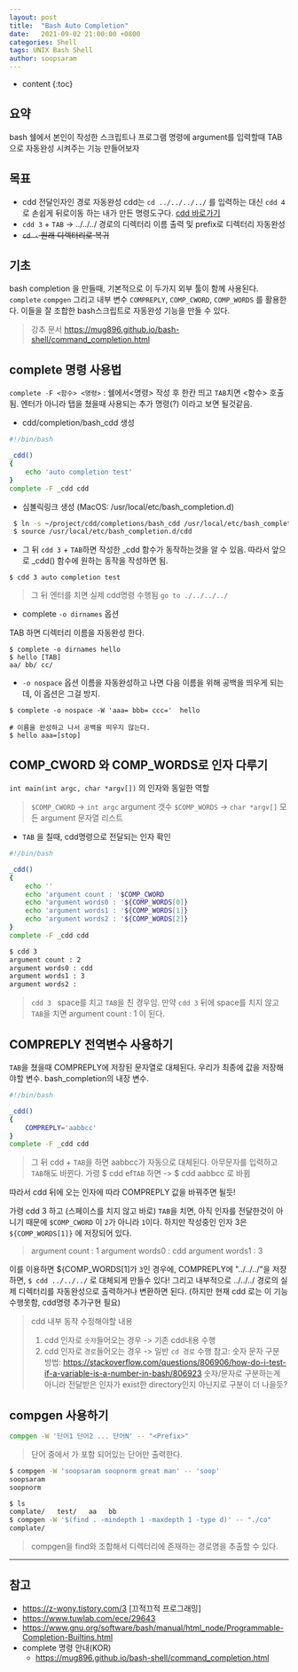 ```yaml
---
layout: post
title:  "Bash Auto Completion"
date:   2021-09-02 21:00:00 +0800
categories: Shell
tags: UNIX Bash Shell
author: soopsaram
---
```


* content
{:toc}

## 요약
bash 쉘에서 본인이 작성한 스크립트나 프로그램 명령에 argument를 입력할때 TAB으로 자동완성 시켜주는 기능 만들어보자

## 목표 
- cdd 전달인자인 경로 자동완성
cdd는 `cd ../../../../` 를 입력하는 대신 `cdd 4`로 손쉽게 뒤로이동 하는 내가 만든 명령도구다.
[cdd 바로가기](https://github.com/scriptworld/cdd)
- `cdd 3` + `TAB` ->  ../../../ 경로의 디렉터리 이름 출력 및 prefix로 디렉터리 자동완성
- ~~`cd -` 원래 디렉터리로 복귀~~

## 기초
bash completion 을 만들때, 기본적으로 이 두가지 외부 툴이 함께 사용된다. `complete` `compgen`
그리고 내부 변수 `COMPREPLY`, `COMP_CWORD`,  `COMP_WORDS` 를 활용한다. 
이들을 잘 조합한 bash스크립트로 자동완성 기능을 만들 수 있다.
> 강추 문서 https://mug896.github.io/bash-shell/command_completion.html


## complete 명령 사용법

`complete -F <함수> <명령>` : 쉘에서<명령> 작성 후 한칸 띄고 `TAB`치면 <함수> 호출됨. 엔터가 아니라 탭을 쳤을때 사용되는 추가 명령(?) 이라고 보면 될것같음.  

- cdd/completion/bash_cdd 생성

```sh
#!/bin/bash

_cdd()
{
    echo 'auto completion test'
}
complete -F _cdd cdd 
```


- 심볼릭링크 생성 (MacOS: /usr/local/etc/bash_completion.d)

```sh
 $ ln -s ~/project/cdd/completions/bash_cdd /usr/local/etc/bash_completion.d/cdd
 $ source /usr/local/etc/bash_completion.d/cdd
```
- 그 뒤 `cdd 3` + `TAB`하면 작성한 _cdd 함수가 동작하는것을 알 수 있음. 따라서 앞으로 _cdd() 함수에 원하는 동작을 작성하면 됨.  

```
$ cdd 3 auto completion test

```
> 그 뒤 엔터를 치면 실제 cdd명령 수행됨 `go to ./../../../ `

- complete `-o dirnames` 옵션

TAB 하면 디렉터리 이름을 자동완성 한다. 
```
$ complete -o dirnames hello 
$ hello [TAB]
aa/ bb/ cc/
```

- `-o nospace` 옵션
이름을 자동완성하고 나면 다음 이름을 위해 공백을 띄우게 되는데, 이 옵션은 그걸 방지.

```
$ complete -o nospace -W 'aaa= bbb= ccc='  hello

# 이름을 완성하고 나서 공백을 띄우지 않는다.
$ hello aaa=[stop]
```

## COMP_CWORD 와 COMP_WORDS로  인자 다루기
`int main(int argc, char *argv[])` 의 인자와 동일한 역할  
> `$COMP_CWORD` -> `int argc`  argument 갯수
> `$COMP_WORDS` -> `char *argv[]`  모든 argument 문자열 리스트


- `TAB` 을 칠때, cdd명령으로 전달되는 인자 확인 

```sh
#!/bin/bash

_cdd()
{
    echo ''
    echo 'argument count : '$COMP_CWORD
    echo 'argument words0 : '${COMP_WORDS[0]}
    echo 'argument words1 : '${COMP_WORDS[1]}
    echo 'argument words2 : '${COMP_WORDS[2]}
}
complete -F _cdd cdd 
```

```sh
$ cdd 3 
argument count : 2
argument words0 : cdd
argument words1 : 3
argument words2 : 
```
> `cdd 3 ` space를 치고 `TAB`을 친 경우임. 만약 `cdd 3` 뒤에 space를 치지 않고 `TAB`을 치면 argument count : 1 이 된다. 

## COMPREPLY 전역변수 사용하기
`TAB`을 쳤을때 COMPREPLY에 저장된 문자열로 대체된다. 우리가 최종에 값을 저장해야할 변수. bash_completion의 내장 변수.  

```sh
#!/bin/bash

_cdd()
{
    COMPREPLY='aabbcc'
}
complete -F _cdd cdd 
```
> 그 뒤 cdd + `TAB`을 하면 aabbcc가 자동으로 대체된다. 
> 아무문자를 입력하고 `TAB`해도 바뀐다. 가령 $ cdd ef`TAB` 하면 -> $ cdd aabbcc 로 바뀜

따라서 cdd 뒤에 오는 인자에 따라 COMPREPLY 값을 바꿔주면 될듯! 

가령 cdd 3 하고 (스페이스를 치지 않고 바로) `TAB`을 치면, 아직 인자를  전달한것이 아니기 때문에 `$COMP_CWORD` 이 `2`가 아니라 `1`이다. 하지만 작성중인 인자 3은 `${COMP_WORDS[1]}` 에 저장되어 있다. 
> argument count : 1
argument words0 : cdd
argument words1 : 3

이를 이용하면 ${COMP_WORDS[1]가 `3`인 경우에, COMPREPLY에 "../../../"을 저장하면, `$ cdd ../../../` 로 대체되게 만들수 있다! 그리고 내부적으로 ../../../ 경로의 실제 디렉터리를 자동완성으로 출력하거나 변환하면 된다. (하지만 현재 cdd 로는 이 기능 수행못함, cdd명령 추가구현 필요)
> cdd 내부 동작 수정해야할 내용
> 1. cdd 인자로 `숫자`들어오는 경우 -> 기존 cdd내용 수행
> 2. cdd 인자로 `경로`들어오는 경우 -> 일반 `cd 경로` 수행
> 참고: 숫자 문자 구분 방법: https://stackoverflow.com/questions/806906/how-do-i-test-if-a-variable-is-a-number-in-bash/806923
> 숫자/문자로 구분하는게 아니라 전달받은 인자가 exist한 directory인지 아닌지로 구분이 더 나을듯?






## compgen 사용하기

```sh
compgen -W '단어1 단어2 ... 단어N' -- "<Prefix>"
```
> 단어 중에서 <Prefix>가 포함 되어있는 단어만 출력한다.

```sh
$ compgen -W 'soopsaram soopnorm great man' -- 'soop'
soopsaram
soopnorm

```

```sh
$ ls
complate/   test/   aa   bb
$ compgen -W '$(find . -mindepth 1 -maxdepth 1 -type d)' -- "./co"
complate/ 
```
> compgen을 find와 조합해서 디렉터리에 존재하는 경로명을 추출할 수 있다.



---

## 참고
- https://z-wony.tistory.com/3 [끄적끄적 프로그래밍]
- https://www.tuwlab.com/ece/29643
- https://www.gnu.org/software/bash/manual/html_node/Programmable-Completion-Builtins.html
- complete 명령 안내(KOR)
  - https://mug896.github.io/bash-shell/command_completion.html
